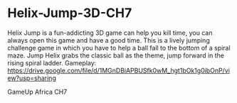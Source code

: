 # Helix-Jump-3D-CH7
Helix Jump is a fun-addicting 3D game can help you kill time, you can always open this game and have a good time. This is a lively jumping challenge game in which you have to help a ball fall to the bottom of a spiral maze. Jump Helix grabs the classic ball as the theme, jump forward in the rising spiral ladder.
Gameplay:
https://drive.google.com/file/d/1MGnDBiAPBUSfk0wM_hgt1bOk1g0ibOnP/view?usp=sharing

 GameUp Africa CH7
